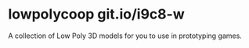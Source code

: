 lowpolycoop git.io/i9c8-w
===========

A collection of Low Poly 3D models for you to use in prototyping games.
